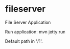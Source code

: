 fileserver
==========

File Server Application

Run application: mvn jetty:run

Default path in '/1'.
